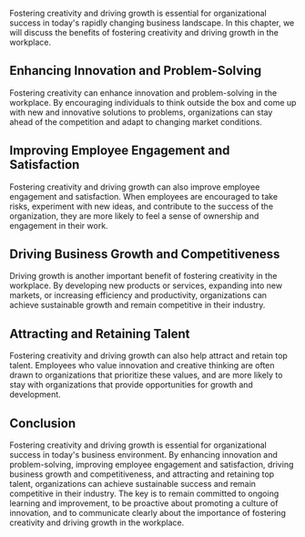 
Fostering creativity and driving growth is essential for organizational success in today's rapidly changing business landscape. In this chapter, we will discuss the benefits of fostering creativity and driving growth in the workplace.

Enhancing Innovation and Problem-Solving
----------------------------------------

Fostering creativity can enhance innovation and problem-solving in the workplace. By encouraging individuals to think outside the box and come up with new and innovative solutions to problems, organizations can stay ahead of the competition and adapt to changing market conditions.

Improving Employee Engagement and Satisfaction
----------------------------------------------

Fostering creativity and driving growth can also improve employee engagement and satisfaction. When employees are encouraged to take risks, experiment with new ideas, and contribute to the success of the organization, they are more likely to feel a sense of ownership and engagement in their work.

Driving Business Growth and Competitiveness
-------------------------------------------

Driving growth is another important benefit of fostering creativity in the workplace. By developing new products or services, expanding into new markets, or increasing efficiency and productivity, organizations can achieve sustainable growth and remain competitive in their industry.

Attracting and Retaining Talent
-------------------------------

Fostering creativity and driving growth can also help attract and retain top talent. Employees who value innovation and creative thinking are often drawn to organizations that prioritize these values, and are more likely to stay with organizations that provide opportunities for growth and development.

Conclusion
----------

Fostering creativity and driving growth is essential for organizational success in today's business environment. By enhancing innovation and problem-solving, improving employee engagement and satisfaction, driving business growth and competitiveness, and attracting and retaining top talent, organizations can achieve sustainable success and remain competitive in their industry. The key is to remain committed to ongoing learning and improvement, to be proactive about promoting a culture of innovation, and to communicate clearly about the importance of fostering creativity and driving growth in the workplace.
